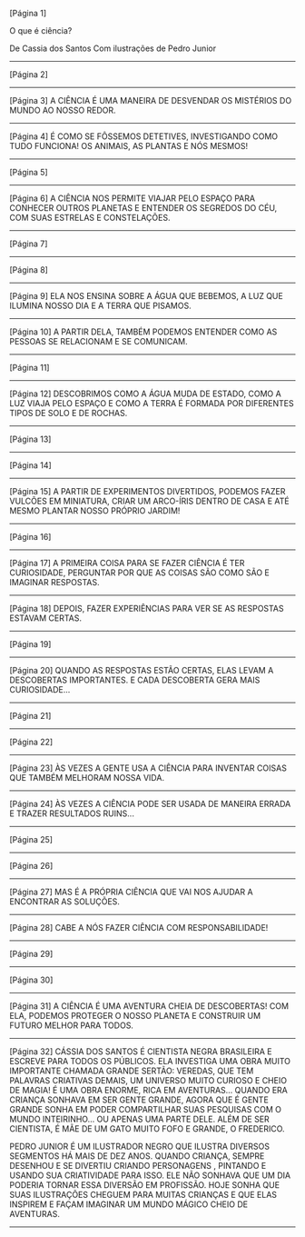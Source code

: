 [Página 1]

O que é ciência?

De Cassia dos Santos
Com ilustrações de Pedro Junior




---

[Página 2]




---

[Página 3]
A CIÊNCIA É UMA
MANEIRA DE DESVENDAR
OS MISTÉRIOS DO MUNDO
AO NOSSO REDOR.




---

[Página 4]
É COMO SE FÔSSEMOS
DETETIVES, INVESTIGANDO
COMO TUDO FUNCIONA! OS
ANIMAIS, AS PLANTAS E NÓS
MESMOS!






---

[Página 5]





---

[Página 6]
A CIÊNCIA NOS PERMITE VIAJAR PELO
ESPAÇO PARA CONHECER OUTROS
PLANETAS E ENTENDER OS SEGREDOS
DO CÉU, COM SUAS ESTRELAS E
CONSTELAÇÕES.






---

[Página 7]





---

[Página 8]





---

[Página 9]
ELA NOS ENSINA SOBRE A ÁGUA QUE
BEBEMOS, A LUZ QUE ILUMINA NOSSO
DIA E A TERRA QUE PISAMOS.






---

[Página 10]
A PARTIR DELA, TAMBÉM PODEMOS
ENTENDER COMO AS PESSOAS SE
RELACIONAM E SE COMUNICAM.






---

[Página 11]





---

[Página 12]
DESCOBRIMOS COMO A ÁGUA MUDA DE ESTADO, COMO
A LUZ VIAJA PELO ESPAÇO E COMO A TERRA É FORMADA
POR DIFERENTES TIPOS DE SOLO E DE ROCHAS.






---

[Página 13]





---

[Página 14]





---

[Página 15]
A PARTIR DE EXPERIMENTOS
DIVERTIDOS, PODEMOS FAZER
VULCÕES EM MINIATURA, CRIAR
UM ARCO-ÍRIS DENTRO DE CASA
E ATÉ MESMO PLANTAR NOSSO
PRÓPRIO JARDIM!






---

[Página 16]





---

[Página 17]
A PRIMEIRA COISA PARA SE FAZER
CIÊNCIA É TER CURIOSIDADE,
PERGUNTAR POR QUE AS COISAS SÃO
COMO SÃO E IMAGINAR RESPOSTAS.






---

[Página 18]
DEPOIS, FAZER EXPERIÊNCIAS
PARA VER SE AS RESPOSTAS
ESTAVAM CERTAS.






---

[Página 19]





---

[Página 20]
QUANDO AS RESPOSTAS ESTÃO CERTAS, ELAS
LEVAM A DESCOBERTAS IMPORTANTES. E CADA
DESCOBERTA GERA MAIS CURIOSIDADE...






---

[Página 21]





---

[Página 22]





---

[Página 23]
ÀS VEZES A GENTE USA A CIÊNCIA
PARA INVENTAR COISAS QUE TAMBÉM
MELHORAM NOSSA VIDA.






---

[Página 24]
ÀS VEZES A CIÊNCIA
PODE SER USADA DE
MANEIRA ERRADA E
TRAZER RESULTADOS
RUINS...






---

[Página 25]





---

[Página 26]





---

[Página 27]
MAS É A PRÓPRIA CIÊNCIA QUE
VAI NOS AJUDAR A ENCONTRAR AS
SOLUÇÕES.





---

[Página 28]
CABE A NÓS FAZER CIÊNCIA COM
RESPONSABILIDADE!






---

[Página 29]





---

[Página 30]





---

[Página 31]
A CIÊNCIA É UMA AVENTURA CHEIA
DE DESCOBERTAS!
COM ELA, PODEMOS PROTEGER O NOSSO
PLANETA E CONSTRUIR UM FUTURO
MELHOR PARA TODOS.






---

[Página 32]
CÁSSIA DOS SANTOS É CIENTISTA
NEGRA BRASILEIRA E ESCREVE PARA
TODOS OS PÚBLICOS. ELA INVESTIGA
UMA OBRA MUITO IMPORTANTE
CHAMADA GRANDE SERTÃO:
VEREDAS, QUE TEM PALAVRAS
CRIATIVAS DEMAIS, UM UNIVERSO
MUITO CURIOSO E CHEIO DE MAGIA!
É UMA OBRA ENORME, RICA EM
AVENTURAS…
QUANDO ERA CRIANÇA SONHAVA EM
SER GENTE GRANDE, AGORA QUE É
GENTE GRANDE SONHA EM PODER
COMPARTILHAR SUAS PESQUISAS
COM O MUNDO INTEIRINHO… OU
APENAS UMA PARTE DELE. ALÉM DE
SER CIENTISTA, É MÃE DE UM GATO
MUITO FOFO E GRANDE, O FREDERICO.


PEDRO JUNIOR É UM ILUSTRADOR
NEGRO QUE ILUSTRA DIVERSOS
SEGMENTOS HÁ MAIS DE DEZ ANOS.
QUANDO CRIANÇA, SEMPRE
DESENHOU E SE DIVERTIU CRIANDO
PERSONAGENS , PINTANDO E USANDO
SUA CRIATIVIDADE PARA ISSO.
ELE NÃO SONHAVA QUE UM DIA
PODERIA TORNAR ESSA DIVERSÃO EM
PROFISSÃO.
HOJE SONHA QUE SUAS ILUSTRAÇÕES
CHEGUEM PARA MUITAS CRIANÇAS
E QUE ELAS INSPIREM E FAÇAM
IMAGINAR UM MUNDO MÁGICO
CHEIO DE AVENTURAS.





---

